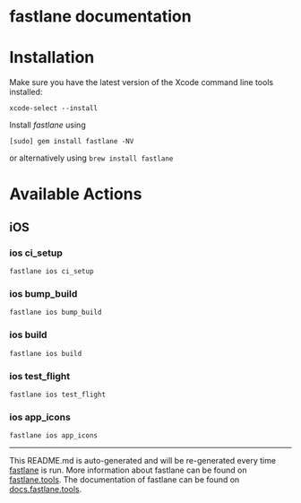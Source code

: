 fastlane documentation
================
# Installation

Make sure you have the latest version of the Xcode command line tools installed:

```
xcode-select --install
```

Install _fastlane_ using
```
[sudo] gem install fastlane -NV
```
or alternatively using `brew install fastlane`

# Available Actions
## iOS
### ios ci_setup
```
fastlane ios ci_setup
```

### ios bump_build
```
fastlane ios bump_build
```

### ios build
```
fastlane ios build
```

### ios test_flight
```
fastlane ios test_flight
```

### ios app_icons
```
fastlane ios app_icons
```


----

This README.md is auto-generated and will be re-generated every time [fastlane](https://fastlane.tools) is run.
More information about fastlane can be found on [fastlane.tools](https://fastlane.tools).
The documentation of fastlane can be found on [docs.fastlane.tools](https://docs.fastlane.tools).
